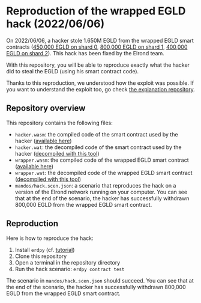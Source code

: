 # Reproduction of the wrapped EGLD hack (2022/06/06)

On 2022/06/06, a hacker stole 1.650M EGLD from the wrapped EGLD smart contracts ([450,000 EGLD on shard 0](https://explorer.elrond.com/transactions/39998ab5c929fa67e95d0c64081697fc4207235dbfeaaff10fb2704a6c7716b6), [800,000 EGLD on shard 1](https://explorer.elrond.com/transactions/41effd8536376f3a2edba7074c02776edae94bb5b464485ac414847202eebbe2), [400,000 EGLD on shard 2](https://explorer.elrond.com/transactions/8b8c332577e5b8bdd4e13450ea92b7c6b0ca15399f1f0bb38fc215cfc3ddb490)). This hack has been fixed by the Elrond team.

With this repository, you will be able to reproduce exactly what the hacker did to steal the EGLD (using his smart contract code).

Thanks to this reproduction, we understood how the exploit was possible. If you want to understand the exploit too, go check [the explanation repository](https://github.com/arda-org/wrapped-egld-hack-explanation).

## Repository overview

This repository contains the following files:

- `hacker.wasm`: the compiled code of the smart contract used by the hacker ([available here](https://explorer.elrond.com/accounts/erd1qqqqqqqqqqqqqpgq85hhnppjcdamledp3usgkm3lm832jekw2zhsajjztn/code))
- `hacker.wat`: the decompiled code of the smart contract used by the hacker ([decompiled with this tool](https://webassembly.github.io/wabt/demo/wasm2wat/))
- `wrapper.wasm`: the compiled code of the wrapped EGLD smart contract ([available here](https://explorer.elrond.com/accounts/erd1qqqqqqqqqqqqqpgqhe8t5jewej70zupmh44jurgn29psua5l2jps3ntjj3/code))
- `wrapper.wat`: the decompiled code of the wrapped EGLD smart contract ([decompiled with this tool](https://webassembly.github.io/wabt/demo/wasm2wat/))
- `mandos/hack.scen.json`: a scenario that reproduces the hack on a version of the Elrond network running on your computer. You can see that at the end of the scenario, the hacker has successfully withdrawn 800,000 EGLD from the wrapped EGLD smart contract.

## Reproduction

Here is how to reproduce the hack:

1. Install `erdpy` (cf. [tutorial](https://docs.elrond.com/sdk-and-tools/erdpy/installing-erdpy/))
2. Clone this repository
3. Open a terminal in the repository directory
4. Run the hack scenario: `erdpy contract test`

The scenario in `mandos/hack.scen.json` should succeed. You can see that at the end of the scenario, the hacker has successfully withdrawn 800,000 EGLD from the wrapped EGLD smart contract.
